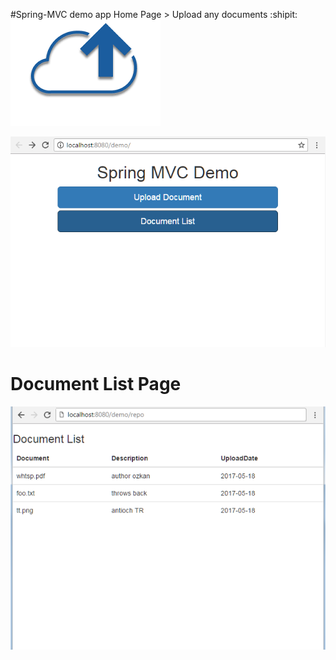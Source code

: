 #Spring-MVC demo app Home Page > Upload any documents :shipit:
![Upload](screenshots/upload.png) 


![Home Page](screenshots/app_scr_1.png "Home Page")
# Document List Page

![Document List Page](screenshots/app_scr_2.png "Document List")


